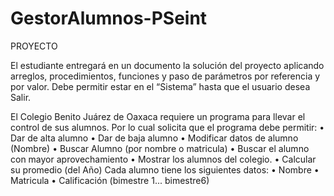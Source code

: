# GestorAlumnos-PSeint
PROYECTO 

El estudiante entregará en un documento la solución del proyecto aplicando arreglos, 
procedimientos, funciones y paso de parámetros por referencia y por valor. Debe permitir estar 
en el “Sistema” hasta que el usuario desea Salir.

El Colegio Benito Juárez de Oaxaca requiere un programa para llevar el control de sus alumnos. 
Por lo cual solicita que el programa debe permitir:
• Dar de alta alumno
• Dar de baja alumno
• Modificar datos de alumno (Nombre)
• Buscar Alumno (por nombre o matricula)
• Buscar el alumno con mayor aprovechamiento
• Mostrar los alumnos del colegio.
• Calcular su promedio (del Año)
Cada alumno tiene los siguientes datos: 
• Nombre
• Matricula
• Calificación (bimestre 1... bimestre6)
